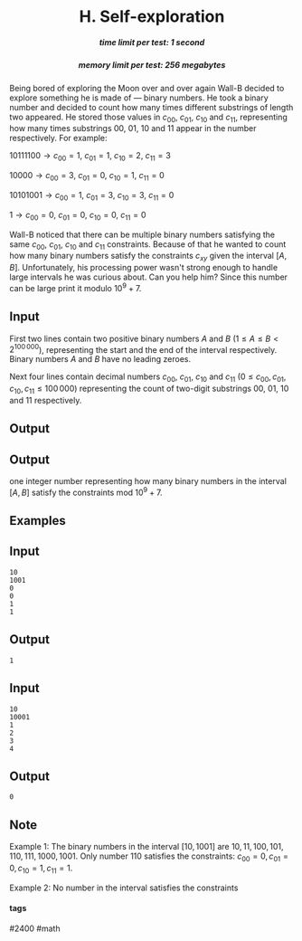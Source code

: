 <h1 style='text-align: center;'> H. Self-exploration</h1>

<h5 style='text-align: center;'>time limit per test: 1 second</h5>
<h5 style='text-align: center;'>memory limit per test: 256 megabytes</h5>

Being bored of exploring the Moon over and over again Wall-B decided to explore something he is made of — binary numbers. He took a binary number and decided to count how many times different substrings of length two appeared. He stored those values in $c_{00}$, $c_{01}$, $c_{10}$ and $c_{11}$, representing how many times substrings 00, 01, 10 and 11 appear in the number respectively. For example:

 $10111100 \rightarrow c_{00} = 1, \ c_{01} = 1,\ c_{10} = 2,\ c_{11} = 3$

 $10000 \rightarrow c_{00} = 3,\ c_{01} = 0,\ c_{10} = 1,\ c_{11} = 0$

 $10101001 \rightarrow c_{00} = 1,\ c_{01} = 3,\ c_{10} = 3,\ c_{11} = 0$

 $1 \rightarrow c_{00} = 0,\ c_{01} = 0,\ c_{10} = 0,\ c_{11} = 0$

Wall-B noticed that there can be multiple binary numbers satisfying the same $c_{00}$, $c_{01}$, $c_{10}$ and $c_{11}$ constraints. Because of that he wanted to count how many binary numbers satisfy the constraints $c_{xy}$ given the interval $[A, B]$. Unfortunately, his processing power wasn't strong enough to handle large intervals he was curious about. Can you help him? Since this number can be large print it modulo $10^9 + 7$.

## Input

First two lines contain two positive binary numbers $A$ and $B$ ($1 \leq A \leq B < 2^{100\,000}$), representing the start and the end of the interval respectively. Binary numbers $A$ and $B$ have no leading zeroes.

Next four lines contain decimal numbers $c_{00}$, $c_{01}$, $c_{10}$ and $c_{11}$ ($0 \leq c_{00}, c_{01}, c_{10}, c_{11} \leq 100\,000$) representing the count of two-digit substrings 00, 01, 10 and 11 respectively. 

## Output

## Output

 one integer number representing how many binary numbers in the interval $[A, B]$ satisfy the constraints mod $10^9 + 7$.

## Examples

## Input


```
10  
1001  
0  
0  
1  
1  

```
## Output


```
1  

```
## Input


```
10  
10001  
1  
2  
3  
4  

```
## Output


```
0  

```
## Note

Example 1: The binary numbers in the interval $[10,1001]$ are $10,11,100,101,110,111,1000,1001$. Only number 110 satisfies the constraints: $c_{00} = 0, c_{01} = 0, c_{10} = 1, c_{11} = 1$.

Example 2: No number in the interval satisfies the constraints



#### tags 

#2400 #math 